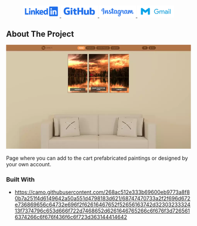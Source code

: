 <p align="center">
  <a href="https://www.linkedin.com/in/giulianoconti/">
    <img width="100" src="https://raw.githubusercontent.com/giulianoconti/api/main/svgs/linkedin.svg" alt="LinkedIn image" title="LinkedIn">
  </a>
  <a href="https://github.com/giulianoconti"> 
    <img width="100" src="https://raw.githubusercontent.com/giulianoconti/api/main/svgs/github.svg" alt="GitHub image" title="GitHub">
  </a>
  <a href="https://www.instagram.com/giulianocontii/">
    <img width="100" src="https://raw.githubusercontent.com/giulianoconti/api/main/svgs/instagram.svg" alt="Instagram image" title="Instagram">
  </a>
  <a href="mailto:giuliconti1@gmail.com">
    <img width="100" src="https://raw.githubusercontent.com/giulianoconti/api/main/svgs/gmail.png" alt="Mail image" title="Mail">
  </a>
</p>

## About The Project

![COPICTI](https://raw.githubusercontent.com/giulianoconti/api/main/imagesProjects/images_956x538/copicti_956x538.webp?raw=true)

Page where you can add to the cart prefabricated paintings or designed by your own account.



### Built With

* https://camo.githubusercontent.com/268ac512e333b69600eb9773a8f80b7a251f4d6149642a50a551d4798183d621/68747470733a2f2f696d672e736869656c64732e696f2f62616467652f52656163742d3230323332413f7374796c653d666f722d7468652d6261646765266c6f676f3d7265616374266c6f676f436f6c6f723d363144414642
